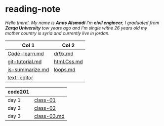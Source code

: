 # reading-note


*Hello there!.*
*My name is **Anas Alsmadi** I'm **civil engineer**, I graduated from **Zarqa University** tow years ago and I'm single withe 26 years old my mother country is syria and currently live in jordan.*


|Col 1    |     Col 2|
|-------------|---------|
|[Code-learn.md](code-learn.md)|[dr9x.md](dr9x.md)|
|[git-tutorial.md](git-tutorial.md)|[html.Css.md](html.Css.md)|
|[js-summarize.md](js-summarize.md)|[loops.md](loops.md)|
|[text-editor](text-editor)|




|code201||
|----|------|
|day 1|[class-01](class-01)|
|day 2|[class-02](class-02)|
|day 3|[class-03.md](class-03.md)|